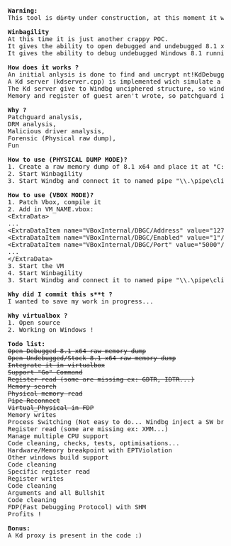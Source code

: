<pre>
  <b>Warning:</b>
  This tool is <s>dirty</s> under construction, at this moment it will only work for Windows 8.1 x86-64 build 9600 !!

  <b>Winbagility</b>
  At this time it is just another crappy POC.
  It gives the ability to open debugged and undebugged 8.1 x64 RAW  physical memory dump "directly" in WinDbg.
  It gives the ability to debug undebugged Windows 8.1 running in patched Vbox.

  <b>How does it works ?</b>
  An initial anlysis is done to find and uncrypt nt!KdDebuggerDataBlock (dissector.cpp) and important Windows struct KPCR, KPRCB.
  A Kd server (kdserver.cpp) is implemented wich simulate a debugged Windows station that received commands thought named pipe.
  The Kd server give to Windbg unciphered structure, so windbg is happy there :)
  Memory and register of guest aren't wrote, so patchguard is happy there too :)

  <b>Why ?</b>
  Patchguard analysis,
  DRM analysis,
  Malicious driver analysis,
  Forensic (Physical raw dump),
  Fun

  <b>How to use (PHYSICAL DUMP MODE)?</b>
  1. Create a raw memory dump of 8.1 x64 and place it at "C:\8_1_x64.dmp"
  2. Start Winbagility
  3. Start Windbg and connect it to named pipe "\\.\pipe\client

  <b>How to use (VBOX MODE)?</b>
  1. Patch Vbox, compile it
  2. Add in VM_NAME.vbox:
  &lt;ExtraData&gt;
  ...
  &lt;ExtraDataItem name="VBoxInternal/DBGC/Address" value="127.0.0.1"/&gt;
  &lt;ExtraDataItem name="VBoxInternal/DBGC/Enabled" value="1"/&gt;
  &lt;ExtraDataItem name="VBoxInternal/DBGC/Port" value="5000"/&gt;
  ...
  &lt;/ExtraData&gt;
  3. Start the VM
  4. Start Winbagility
  3. Start Windbg and connect it to named pipe "\\.\pipe\client

  <b>Why did I commit this s**t ?</b>
  I wanted to save my work in progress...

  <b>Why virtualbox ?</b>
  1. Open source
  2. Working on Windows !

  <b>Todo list:</b>
  <s>Open Debugged 8.1 x64 raw memory dump</s>
  <s>Open Undebugged/Stock 8.1 x64 raw memory dump</s>
  <s>Integrate it in virtualbox</s>
  <s>Support "Go" Command</s>
  <s>Register read (some are missing ex: GDTR, IDTR...)</s>
  <s>Memory search</s>
  <s>Physical memory read</s>
  <s>Pipe Reconnect</s>
  <s>Virtual_Physical in FDP</s>
  Memory writes
  Process Switching (Not easy to do... Windbg inject a SW breakpoint and then "go"...)
  Register read (some are missing ex: XMM...)
  Manage multiple CPU support
  Code cleaning, checks, tests, optimisations...
  Hardware/Memory breakpoint with EPTViolation
  Other windows build support
  Code cleaning
  Specific register read
  Register writes
  Code cleaning
  Arguments and all Bullshit
  Code cleaning
  FDP(Fast Debugging Protocol) with SHM
  Profits !

  <b>Bonus:</b>
  A Kd proxy is present in the code :)
</pre>
